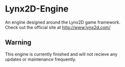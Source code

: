 # Lynx2D-Engine
An engine designed around the Lynx2D game framework.<br>
Check out the official site at http://www.lynx2d.com/

## Warning
This engine is currently finished and will not recieve any<br>
updates or maintenance frequently.
